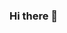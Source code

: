 ### Hi there 👋

<!--
**sabitri-shrestha/sabitri-shrestha** is a ✨ _special_ ✨ repository because its `README.md` (this file) appears on your GitHub profile.

I am a full stack developer learning and having fun on the way.

- 🔭 I’m currently working on a laravel project.
- 🌱 I’m currently learning ...
- 👯 I’m looking to collaborate on ...
- 🤔 I’m looking for help with ...
- 💬 Ask me about ...
- 📫 How to reach me: ...
- 😄 Pronouns: ...
- ⚡ Fun fact: ...
-->
